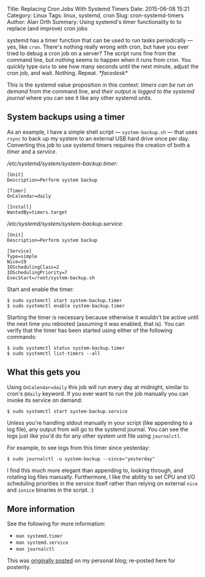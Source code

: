 Title: Replacing Cron Jobs With Systemd Timers
Date: 2015-06-08 15:21
Category: Linux
Tags: linux, systemd, cron
Slug: cron-systemd-timers
Author: Alan Orth
Summary: Using systemd's timer functionality to to replace (and improve) cron jobs

systemd has a timer function that can be used to run tasks periodically — yes, like `cron`. There's nothing really wrong with cron, but have you ever tried to debug a cron job on a server? The script runs fine from the command line, but nothing seems to happen when it runs from cron. You quickly type `date` to see how many seconds until the next minute, adjust the cron job, and wait. Nothing. Repeat. _\*facedesk\*_

This is the systemd value proposition in this context: _timers can be run on demand_ from the command line, and _their output is logged to the systemd journal_ where you can see it like any other systemd units.

## System backups using a timer
As an example, I have a simple shell script — `system-backup.sh` — that uses `rsync` to back up my system to an external USB hard drive once per day. Converting this job to use systemd timers requires the creation of both a _timer_ and a _service_.

_/etc/systemd/system/system-backup.timer_:

```
[Unit]
Description=Perform system backup

[Timer]
OnCalendar=daily

[Install]
WantedBy=timers.target
```

_/etc/systemd/system/system-backup.service_:

```
[Unit]
Description=Perform system backup

[Service]
Type=simple
Nice=19
IOSchedulingClass=2
IOSchedulingPriority=7
ExecStart=/root/system-backup.sh
```

Start and enable the timer:

    $ sudo systemctl start system-backup.timer
    $ sudo systemctl enable system-backup.timer

Starting the timer is necessary because otherwise it wouldn't be active until the next time you rebooted (assuming it was enabled, that is). You can verify that the timer has been started using either of the following commands:

    $ sudo systemctl status system-backup.timer
    $ sudo systemctl list-timers --all

## What this gets you
Using `OnCalendar=daily` this job will run every day at midnight, similar to cron's `@daily` keyword. If you ever want to run the job manually you can invoke its service on demand:

    $ sudo systemctl start system-backup.service

Unless you're handling stdout manually in your script (like appending to a log file), any output from will go to the systemd journal. You can see the logs just like you'd do for any other system unit file using `journalctl`.

For example, to see logs from this timer since yesterday:

    $ sudo journalctl -u system-backup --since="yesterday"

I find this much more elegant than appending to, looking through, and rotating log files manually. Furthermore, I like the ability to set CPU and I/O scheduling priorities in the service itself rather than relying on external `nice` and `ionice` binaries in the script. :)

## More information
See the following for more information:

- `man systemd.timer`
- `man systemd.service`
- `man journalctl`

This was [originally posted](https://mjanja.ch/2015/06/replacing-cron-jobs-with-systemd-timers/) on my personal blog; re-posted here for posterity.
